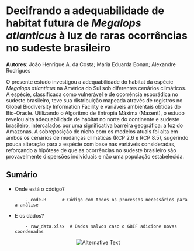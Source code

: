 # Decifrando a adequabilidade de habitat futura de *Megalops atlanticus* à luz de raras ocorrências no sudeste brasileiro

**Autores**: João Henrique A. da Costa; Maria Eduarda Bonan; Alexandre Rodrigues

O presente estudo investigou a adequabilidade do habitat da espécie *Megalops atlanticus* na América do Sul sob diferentes cenários climáticos. A espécie, classificada como vulnerável e de ocorrência esporádica no sudeste brasileiro, teve sua distribuição mapeada através de registros no Global Biodiversity Information Facility e variáveis ambientais obtidas do Bio-Oracle. Utilizando o Algoritmo de Entropia Máxima (Maxent), o estudo revelou alta adequabilidade de habitat no norte do continente e sudeste brasileiro, intercalados por uma significativa barreira geográfica: a foz do Amazonas. A sobreposição de nicho com os modelos atuais foi alta em ambos os cenários de mudanças climáticas (RCP 2.6 e RCP 8.5), sugerindo pouca alteração para a espécie com base nas variáveis consideradas, reforçando a hipótese de que as ocorrências no sudeste brasileiro são provavelmente dispersões individuais e não uma população estabelecida.


## Sumário

- Onde está o código?

          - code.R      # Código com todos os processos necessários para a análise

- E os dados?

          - raw_data.xlsx  # Dados salvos caso o GBIF adicione novas coordenadas

<p align="center">
  <img src="https://upload.wikimedia.org/wikipedia/commons/thumb/e/e2/Tarpon3.JPG/560px-Tarpon3.JPG" alt="Alternative Text"/>
</p>

